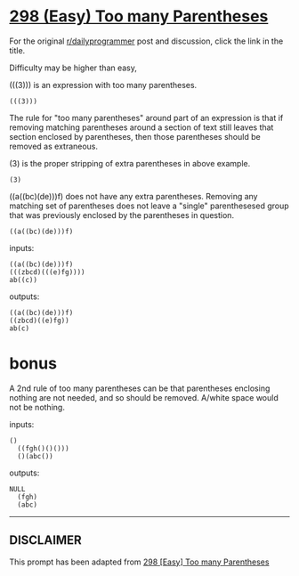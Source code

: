 # [298 (Easy) Too many Parentheses](https://www.reddit.com/r/dailyprogrammer/comments/5llkbj/2017012_challenge_298_easy_too_many_parentheses/)

For the original [r/dailyprogrammer](https://www.reddit.com/r/dailyprogrammer/) post and discussion, click the link in the title.

Difficulty may be higher than easy,

(((3))) is an expression with too many parentheses.


```
(((3)))
```
The rule for "too many parentheses" around part of an expression is that if removing matching parentheses around a section of text still leaves that section enclosed by parentheses, then those parentheses should be removed as extraneous.

(3) is the proper stripping of extra parentheses in above example.


```
(3)
```
((a((bc)(de)))f) does not have any extra parentheses.  Removing any matching set of parentheses does not leave a "single" parenthesesed group that was previously enclosed by the parentheses in question.


```
((a((bc)(de)))f)
```
inputs:


```
((a((bc)(de)))f)  
(((zbcd)(((e)fg))))
ab((c))
```
outputs: 


```
((a((bc)(de)))f)  
((zbcd)((e)fg))
ab(c)
```
# bonus
A 2nd rule of too many parentheses can be that parentheses enclosing nothing are not needed, and so should be removed.  A/white space would not be nothing.

inputs: 


```
()
  ((fgh()()()))
  ()(abc())
```
outputs: 


```
NULL
  (fgh)
  (abc)
```

----
## **DISCLAIMER**
This prompt has been adapted from [298 [Easy] Too many Parentheses](https://www.reddit.com/r/dailyprogrammer/comments/5llkbj/2017012_challenge_298_easy_too_many_parentheses/
)
